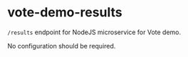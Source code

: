 # vote-demo-results

`/results` endpoint for NodeJS microservice for Vote demo.

No configuration should be required.